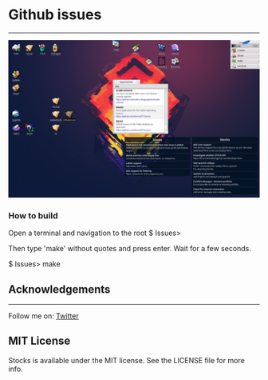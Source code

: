 # Github issues
----------------

<p align="center">
  <img src="https://github.com/Konrad77/Issues/blob/master/Screenshots/screenshot1.png" alt="Icon"/>
</p>

### How to build
Open a terminal and navigation to the root
$ Issues>

Then type 'make' without quotes and press enter. Wait for a few seconds. 

$ Issues> make


## Acknowledgements
----------------

Follow me on:
[Twitter](https:://twitter.com/konrad1977)

## MIT License
Stocks is available under the MIT license. See the LICENSE file for more info.
